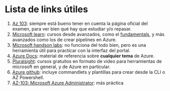 # Lista de links útiles

1. [Az 103](https://www.microsoft.com/en-us/learning/azure-administrator.aspx#cert-expansion-tab-exam-az-103): siempre está bueno tener en cuenta la página oficial del examen, para ver bien qué hay que estudiar y/o repasar.
2. [Microsoft learn](https://docs.microsoft.com/en-us/learn/): cursos desde avanzados, como el [fundamentals](https://docs.microsoft.com/es-es/learn/paths/azure-fundamentals/), y más avanzados como los de crear pipelines en Azure.
3. [Microsoft handson labs](https://www.microsoft.com/handsonlabs/selfpacedlabs): no funciona del todo bien, pero es una herramienta útil para practicar con la interfaz del portal.
4. [Azure Docs](https://docs.microsoft.com/es-es/azure/): material de referencia sobre **cualquier tema** de Azure.
5. [Pluralsight](https://go.microsoft.com/fwlink/?linkid=2012831): cursos gratuitos en formato de video para herramientas de microsoft en general, y de Azure en particular.
6. [Azure github](https://github.com/Azure): incluye commandlets y plantillas para crear desde la CLI o AZ Powershell.
7. [AZ-103: Microsoft Azure Administrator](https://github.com/MicrosoftLearning/AZ-103-MicrosoftAzureAdministrator): más práctica
